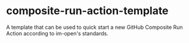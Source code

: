 # composite-run-action-template
A template that can be used to quick start a new GitHub Composite Run Action according to im-open's standards.
